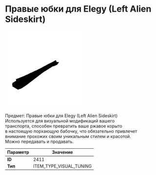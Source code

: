 # Правые юбки для Elegy (Left Alien Sideskirt)

![Item Image](../img/2411.webp?raw=true)

Предмет: Правые юбки для Elegy (Left Alien Sideskirt)<br>Используется для визуальной модификаций вашего<br>транспорта, способен превратить ваше ржавое корыто<br>в настоящую порхающую бабочку, что обязательно привлечет<br>внимание прохожих своим уникальным стилем и красотой.<br>Можно передавать и продавать.


| Параметр | Значение |
|----------|----------|
| **ID** | 2411 |
| **Тип** | ITEM_TYPE_VISUAL_TUNING |

